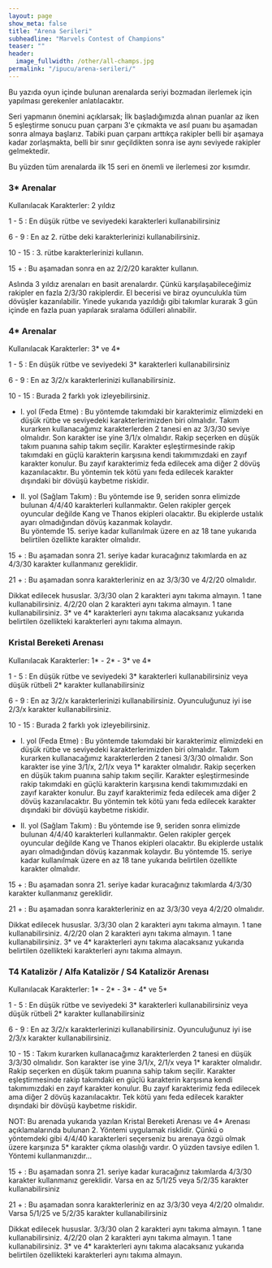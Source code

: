 ```yaml
---
layout: page
show_meta: false
title: "Arena Serileri"
subheadline: "Marvels Contest of Champions"
teaser: ""
header:
  image_fullwidth: /other/all-champs.jpg
permalink: "/ipucu/arena-serileri/"
---
```

Bu yazıda oyun içinde bulunan arenalarda seriyi bozmadan ilerlemek için yapılması gerekenler anlatılacaktır.

Seri yapmanın önemini açıklarsak; İlk başladığımızda alınan puanlar az iken 5 eşleştirme sonucu puan çarpanı 3'e çıkmakta ve asıl puanı bu aşamadan sonra almaya başlarız. Tabiki puan çarpanı arttıkça rakipler belli bir aşamaya kadar zorlaşmakta, belli bir sınır geçildikten sonra ise aynı seviyede rakipler gelmektedir.

Bu yüzden tüm arenalarda ilk 15 seri en önemli ve ilerlemesi zor kısımdır.


### 3* Arenalar  
Kullanılacak Karakterler: 2 yıldız

1 - 5 : En düşük rütbe ve seviyedeki karakterleri kullanabilirsiniz

6 - 9 : En az 2. rütbe deki karakterlerinizi kullanabilirsiniz.

10 - 15 : 3. rütbe karakterlerinizi kullanın.

15 + : Bu aşamadan sonra en az 2/2/20 karakter kullanın.

Aslında 3 yıldız arenaları en basit arenalardır. Çünkü karşılaşabileceğimiz rakipler en fazla 2/3/30 rakiplerdir. El becerisi ve biraz oyunculukla tüm dövüşler kazanılabilir. Yinede yukarıda yazıldığı gibi takımlar kurarak 3 gün içinde en fazla puan yapılarak sıralama ödülleri alınabilir.


### 4* Arenalar  
Kullanılacak Karakterler: 3* ve 4*

1 - 5 : En düşük rütbe ve seviyedeki 3* karakterleri kullanabilirsiniz

6 - 9 : En az 3/2/x  karakterlerinizi kullanabilirsiniz.

10 - 15 : Burada 2 farklı yok izleyebilirsiniz.

- I. yol (Feda Etme) : Bu yöntemde takımdaki bir karakterimiz elimizdeki en düşük rütbe ve seviyedeki karakterlerimizden biri olmalıdır.
Takım kurarken kullanacağımız karakterlerden 2 tanesi en az 3/3/30 seviye olmalıdır. Son karakter ise yine 3/1/x  olmalıdır.
Rakip seçerken en düşük takım puanına sahip takım seçilir. Karakter eşleştirmesinde rakip takımdaki en güçlü karakterin karşısına kendi takımımızdaki en zayıf karakter konulur.
Bu zayıf karakterimiz feda edilecek ama diğer 2 dövüş kazanılacaktır.
Bu yöntemin tek kötü yanı feda edilecek karakter dışındaki bir dövüşü kaybetme riskidir. 

- II. yol (Sağlam Takım) : Bu yöntemde ise 9, seriden sonra elimizde bulunan 4/4/40 karakterleri  kullanmaktır. Gelen rakipler gerçek oyuncular değilde Kang ve Thanos ekipleri olacaktır. Bu ekiplerde ustalık ayarı olmadığından dövüş kazanmak kolaydır.  
Bu yöntemde 15. seriye kadar kullanılmak üzere en az 18 tane yukarıda belirtilen özellikte karakter olmalıdır.

15 + : Bu aşamadan sonra 21. seriye kadar kuracağınız takımlarda en az 4/3/30  karakter kullanmanız gereklidir.

21 + : Bu aşamadan sonra karakterleriniz en az 3/3/30 ve 4/2/20 olmalıdır.

Dikkat edilecek hususlar.
3/3/30 olan 2 karakteri aynı takıma almayın. 1 tane kullanabilirsiniz.
4/2/20 olan 2 karakteri aynı takıma almayın. 1 tane kullanabilirsiniz.
3* ve 4* karakterleri aynı takıma alacaksanız yukarıda belirtilen özellikteki karakterleri aynı takıma almayın.


### Kristal Bereketi Arenası  
Kullanılacak Karakterler: 1* - 2* -  3* ve 4*

1 - 5 : En düşük rütbe ve seviyedeki 3* karakterleri kullanabilirsiniz veya düşük rütbeli 2* karakter kullanabilirsiniz

6 - 9 : En az 3/2/x  karakterlerinizi kullanabilirsiniz. Oyunculuğunuz iyi ise 2/3/x  karakter kullanabilirsiniz.

10 - 15 : Burada 2 farklı yok izleyebilirsiniz.

- I. yol (Feda Etme) : Bu yöntemde takımdaki bir karakterimiz elimizdeki en düşük rütbe ve seviyedeki karakterlerimizden biri olmalıdır.
Takım kurarken kullanacağımız karakterlerden 2 tanesi 3/3/30 olmalıdır. Son karakter ise yine 3/1/x,  2/1/x   veya 1* karakter olmalıdır.
Rakip seçerken en düşük takım puanına sahip takım seçilir. Karakter eşleştirmesinde rakip takımdaki en güçlü karakterin karşısına kendi takımımızdaki en zayıf karakter konulur.
Bu zayıf karakterimiz feda edilecek ama diğer 2 dövüş kazanılacaktır.
Bu yöntemin tek kötü yanı feda edilecek karakter dışındaki bir dövüşü kaybetme riskidir.

- II. yol (Sağlam Takım) : Bu yöntemde ise 9, seriden sonra elimizde bulunan 4/4/40 karakterleri  kullanmaktır. Gelen rakipler gerçek oyuncular değilde Kang ve Thanos ekipleri olacaktır. Bu ekiplerde ustalık ayarı olmadığından dövüş kazanmak kolaydır.
Bu yöntemde 15. seriye kadar kullanılmak üzere en az 18 tane yukarıda belirtilen özellikte karakter olmalıdır.

15 + : Bu aşamadan sonra 21. seriye kadar kuracağınız takımlarda 4/3/30 karakter kullanmanız gereklidir.

21 + : Bu aşamadan sonra karakterleriniz en az 3/3/30 veya 4/2/20 olmalıdır.

Dikkat edilecek hususlar.
3/3/30 olan 2 karakteri aynı takıma almayın. 1 tane kullanabilirsiniz.
4/2/20 olan 2 karakteri aynı takıma almayın. 1 tane kullanabilirsiniz.
3* ve 4* karakterleri aynı takıma alacaksanız yukarıda belirtilen özellikteki karakterleri aynı takıma almayın.



### T4 Katalizör / Alfa Katalizör / S4 Katalizör Arenası 
Kullanılacak Karakterler: 1* - 2* -  3* - 4* ve 5*

1 - 5 : En düşük rütbe ve seviyedeki 3* karakterleri kullanabilirsiniz veya düşük rütbeli 2* karakter kullanabilirsiniz

6 - 9 : En az 3/2/x  karakterlerinizi kullanabilirsiniz. Oyunculuğunuz iyi ise 2/3/x  karakter kullanabilirsiniz.

10 - 15 : Takım kurarken kullanacağımız karakterlerden 2 tanesi en düşük 3/3/30 olmalıdır. Son karakter ise yine 3/1/x,  2/1/x  veya 1* karakter olmalıdır.
Rakip seçerken en düşük takım puanına sahip takım seçilir. Karakter eşleştirmesinde rakip takımdaki en güçlü karakterin karşısına kendi takımımızdaki en zayıf karakter konulur.
Bu zayıf karakterimiz feda edilecek ama diğer 2 dövüş kazanılacaktır.
Tek kötü yanı feda edilecek karakter dışındaki bir dövüşü kaybetme riskidir.


NOT: Bu arenada yukarıda yazılan Kristal Bereketi Arenası ve 4* Arenası açıklamalarında bulunan 2. Yöntemi uygulamak risklidir. Çünkü o yöntemdeki gibi 4/4/40 karakterleri seçerseniz bu arenaya özgü olmak üzere karşınıza 5* karakter çıkma olasılığı vardır. O yüzden tavsiye edilen 1. Yöntemi kullanmanızdır...


15 + : Bu aşamadan sonra 21. seriye kadar kuracağınız takımlarda 4/3/30 karakter kullanmanız gereklidir. Varsa en az 5/1/25 veya 5/2/35 karakter kullanabilirsiniz

21 + : Bu aşamadan sonra karakterleriniz en az 3/3/30 veya 4/2/20 olmalıdır. Varsa 5/1/25 ve 5/2/35 karakter kullanabilirsiniz

Dikkat edilecek hususlar.
3/3/30 olan 2 karakteri aynı takıma almayın. 1 tane kullanabilirsiniz.
4/2/20 olan 2 karakteri aynı takıma almayın. 1 tane kullanabilirsiniz.
3* ve 4* karakterleri aynı takıma alacaksanız yukarıda belirtilen özellikteki karakterleri aynı takıma almayın.

